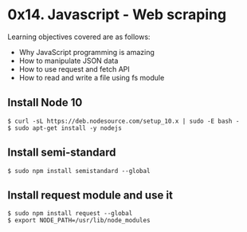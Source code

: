 # 0x14. Javascript - Web scraping

Learning objectives covered are as follows:

* Why JavaScript programming is amazing
* How to manipulate JSON data
* How to use request and fetch API
* How to read and write a file using fs module

## Install Node 10
```
$ curl -sL https://deb.nodesource.com/setup_10.x | sudo -E bash -
$ sudo apt-get install -y nodejs
```

## Install semi-standard
```
$ sudo npm install semistandard --global
```

## Install request module and use it
```
$ sudo npm install request --global
$ export NODE_PATH=/usr/lib/node_modules
```
